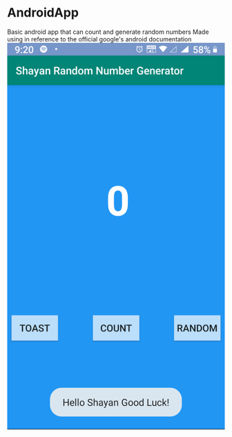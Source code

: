 # AndroidApp
Basic android app that can count and generate random numbers
Made using in reference to the official google's android documentation
![image](image.png)
